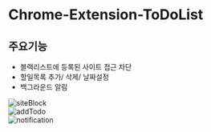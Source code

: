 # Chrome-Extension-ToDoList

## 주요기능

* 블랙리스트에 등록된 사이트 접근 차단
* 할일목록 추가/ 삭제/ 날짜설정
* 백그라운드 알림

![siteBlock](https://user-images.githubusercontent.com/52531687/87318497-64b15980-c563-11ea-8986-bf72165a7790.gif)   
![addTodo](https://user-images.githubusercontent.com/52531687/87318491-62e79600-c563-11ea-9be3-05c4071c8814.gif)   
![notification](https://user-images.githubusercontent.com/52531687/87318494-6418c300-c563-11ea-9957-7b8e4051495f.gif)   

